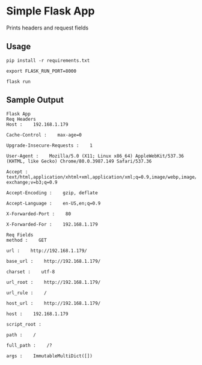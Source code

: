 # Simple Flask App
Prints headers and request fields

## Usage
`pip install -r requirements.txt `

`export FLASK_RUN_PORT=8000`

`flask run`

## Sample Output
```
Flask App
Req Headers
Host :    192.168.1.179

Cache-Control :    max-age=0

Upgrade-Insecure-Requests :    1

User-Agent :    Mozilla/5.0 (X11; Linux x86_64) AppleWebKit/537.36 (KHTML, like Gecko) Chrome/80.0.3987.149 Safari/537.36

Accept :    text/html,application/xhtml+xml,application/xml;q=0.9,image/webp,image/apng,*/*;q=0.8,application/signed-exchange;v=b3;q=0.9

Accept-Encoding :    gzip, deflate

Accept-Language :    en-US,en;q=0.9

X-Forwarded-Port :    80

X-Forwarded-For :    192.168.1.179

Req Fields
method :    GET

url :    http://192.168.1.179/

base_url :    http://192.168.1.179/

charset :    utf-8

url_root :    http://192.168.1.179/

url_rule :    /

host_url :    http://192.168.1.179/

host :    192.168.1.179

script_root :   

path :    /

full_path :    /?

args :    ImmutableMultiDict([])
```